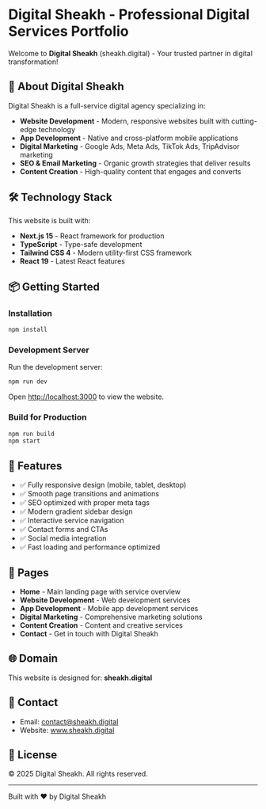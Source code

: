# Digital Sheakh - Professional Digital Services Portfolio

Welcome to **Digital Sheakh** (sheakh.digital) - Your trusted partner in digital transformation!

## 🚀 About Digital Sheakh

Digital Sheakh is a full-service digital agency specializing in:

- **Website Development** - Modern, responsive websites built with cutting-edge technology
- **App Development** - Native and cross-platform mobile applications
- **Digital Marketing** - Google Ads, Meta Ads, TikTok Ads, TripAdvisor marketing
- **SEO & Email Marketing** - Organic growth strategies that deliver results
- **Content Creation** - High-quality content that engages and converts

## 🛠️ Technology Stack

This website is built with:
- **Next.js 15** - React framework for production
- **TypeScript** - Type-safe development
- **Tailwind CSS 4** - Modern utility-first CSS framework
- **React 19** - Latest React features

## 📦 Getting Started

### Installation

```bash
npm install
```

### Development Server

Run the development server:

```bash
npm run dev
```

Open [http://localhost:3000](http://localhost:3000) to view the website.

### Build for Production

```bash
npm run build
npm start
```

## 🎨 Features

- ✅ Fully responsive design (mobile, tablet, desktop)
- ✅ Smooth page transitions and animations
- ✅ SEO optimized with proper meta tags
- ✅ Modern gradient sidebar design
- ✅ Interactive service navigation
- ✅ Contact forms and CTAs
- ✅ Social media integration
- ✅ Fast loading and performance optimized

## 📄 Pages

- **Home** - Main landing page with service overview
- **Website Development** - Web development services
- **App Development** - Mobile app development services
- **Digital Marketing** - Comprehensive marketing solutions
- **Content Creation** - Content and creative services
- **Contact** - Get in touch with Digital Sheakh

## 🌐 Domain

This website is designed for: **sheakh.digital**

## 📧 Contact

- Email: contact@sheakh.digital
- Website: www.sheakh.digital

## 📝 License

© 2025 Digital Sheakh. All rights reserved.

---

Built with ❤️ by Digital Sheakh
